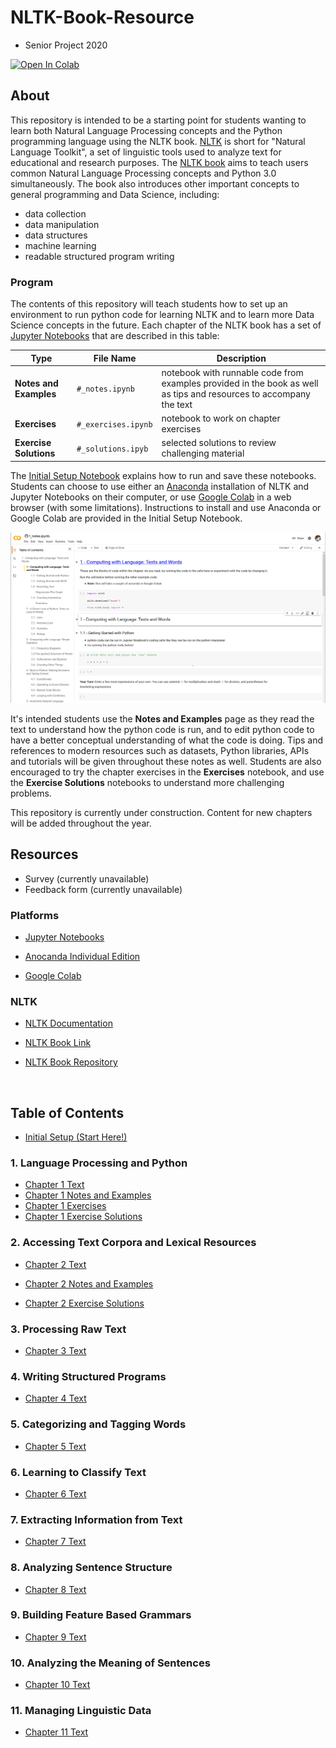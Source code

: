 # NLTK-Book-Resource

* Senior Project 2020

[![Open In Colab](https://colab.research.google.com/assets/colab-badge.svg)](https://colab.research.google.com/github/BetoBob/NLTK-Book-Resource/blob/master/setup.ipynb)



## About

This repository is intended to be a starting point for students wanting to learn both Natural Language Processing concepts and the Python programming language using the NLTK book. [NLTK](https://www.nltk.org/) is short for "Natural Language Toolkit", a set of linguistic tools used to analyze text for educational and research purposes. The [NLTK book](https://www.nltk.org/book/) aims to teach users common Natural Language Processing concepts and Python 3.0 simultaneously. The book also introduces other important concepts to general programming and Data Science, including:

* data collection
* data manipulation
* data structures
* machine learning
* readable structured program writing

### Program

The contents of this repository will teach students how to set up an environment to run python code for learning NLTK and to learn more Data Science concepts in the future. Each chapter of the NLTK book has a set of [Jupyter Notebooks](https://jupyter.org/) that are described in this table:

| Type                   | File Name           | Description                                                  |
| ---------------------- | ------------------- | ------------------------------------------------------------ |
| **Notes and Examples** | `#_notes.ipynb`     | notebook with runnable code from examples provided in the book as well as tips and resources to accompany the text |
| **Exercises**          | `#_exercises.ipynb` | notebook to work on chapter exercises                        |
| **Exercise Solutions** | `#_solutions.ipyb`  | selected solutions to review challenging material            |

The [Initial Setup Notebook](https://colab.research.google.com/github/BetoBob/NLTK-Book-Resource/blob/master/setup.ipynb) explains how to run and save these notebooks. Students can choose to use either an [Anaconda](https://www.anaconda.com/products/individual) installation of NLTK and Jupyter Notebooks on their computer, or use [Google Colab](https://colab.research.google.com/notebooks/intro.ipynb#) in a web browser (with some limitations). Instructions to install and use Anaconda or Google Colab are provided in the Initial Setup Notebook. 

![Chapter 1 Screen](./notes/img/ch1_screen.png)

It's intended students use the **Notes and Examples** page as they read the text to understand how the python code is run, and to edit python code to have a better conceptual understanding of what the code is doing. Tips and references to modern resources such as datasets, Python libraries, APIs and tutorials will be given throughout these notes as well. Students are also encouraged to try the chapter exercises in the **Exercises** notebook, and use the **Exercise Solutions** notebooks to understand more challenging problems.

This repository is currently under construction. Content for new chapters will be added throughout the year.

## Resources

* Survey (currently unavailable)
* Feedback form (currently unavailable)

### Platforms

* [Jupyter Notebooks](https://jupyter.org/)

* [Anocanda Individual Edition](https://www.anaconda.com/products/individual)
* [Google Colab](https://colab.research.google.com/notebooks/intro.ipynb#)

### NLTK

* [NLTK Documentation](https://www.nltk.org/)

* [NLTK Book Link](http://www.nltk.org/book)
* [NLTK Book Repository](https://github.com/nltk/nltk_book)



<br />



## Table of Contents 

* [Initial Setup (Start Here!)](https://colab.research.google.com/github/BetoBob/NLTK-Book-Resource/blob/master/setup.ipynb)

### 1. Language Processing and Python

* [Chapter 1 Text](http://www.nltk.org/book/ch01)
* [Chapter 1 Notes and Examples](https://colab.research.google.com/github/BetoBob/NLTK-Book-Resource/blob/master/01/1_notes.ipynb)
* [Chapter 1 Exercises](https://colab.research.google.com/github/BetoBob/NLTK-Book-Resource/blob/master/01/1_exercises.ipynb)
* [Chapter 1 Exercise Solutions](https://colab.research.google.com/github/BetoBob/NLTK-Book-Resource/blob/master/01/1_solutions.ipynb)

### 2. Accessing Text Corpora and Lexical Resources

* [Chapter 2 Text](https://www.nltk.org/book/ch02.html)

* [Chapter 2 Notes and Examples](https://colab.research.google.com/github/BetoBob/NLTK-Book-Resource/blob/master/02/2_notes.ipynb)

* [Chapter 2 Exercise Solutions](https://colab.research.google.com/github/BetoBob/NLTK-Book-Resource/blob/master/02/2_solutions.ipynb)

### 3. Processing Raw Text

* [Chapter 3 Text](http://www.nltk.org/book/ch03)

### 4. Writing Structured Programs

* [Chapter 4 Text](http://www.nltk.org/book/ch04)

### 5. Categorizing and Tagging Words

* [Chapter 5 Text](http://www.nltk.org/book/ch05)

### 6. Learning to Classify Text

* [Chapter 6 Text](http://www.nltk.org/book/ch06)

### 7. Extracting Information from Text

* [Chapter 7 Text](http://www.nltk.org/book/ch07)

### 8. Analyzing Sentence Structure

* [Chapter 8 Text](http://www.nltk.org/book/ch08)

### 9. Building Feature Based Grammars

* [Chapter 9 Text](http://www.nltk.org/book/ch09)

### 10. Analyzing the Meaning of Sentences

* [Chapter 10 Text](http://www.nltk.org/book/ch10)

### 11. Managing Linguistic Data

* [Chapter 11 Text](http://www.nltk.org/book/ch11)

